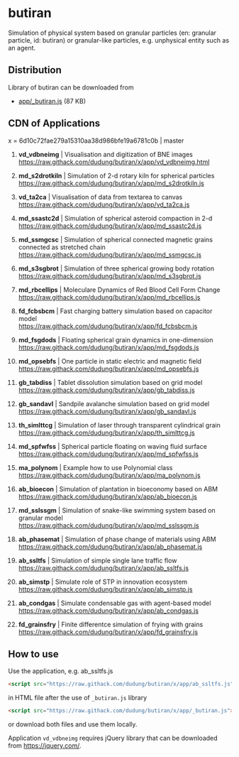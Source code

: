 # butiran
Simulation of physical system based on granular particles (en: granular particle, id: butiran) or granular-like particles, e.g. unphysical entity such as an agent.


## Distribution

Library of butiran can be downloaded from

* [app/_butiran.js](https://github.com/dudung/butiran/blob/master/app/_butiran.js) (87 KB)


## CDN of Applications

x = 6d10c72fae279a15310aa38d986bfe19a6781c0b | master

1. **vd_vdbneimg** | Visualisation and digitization of BNE images \
https://raw.githack.com/dudung/butiran/x/app/vd_vdbneimg.html

2. **md_s2drotkiln** | Simulation of 2-d rotary kiln for spherical particles \
https://raw.githack.com/dudung/butiran/x/app/md_s2drotkiln.js

3. **vd_ta2ca** | Visualisation of data from textarea to canvas \
https://raw.githack.com/dudung/butiran/x/app/vd_ta2ca.js

4. **md_ssastc2d** | Simulation of spherical asteroid compaction in 2-d \
https://raw.githack.com/dudung/butiran/x/app/md_ssastc2d.js

5. **md_ssmgcsc** | Simulation of spherical connected magnetic grains connected as stretched chain \
https://raw.githack.com/dudung/butiran/x/app/md_ssmgcsc.js

6. **md_s3sgbrot** | Simulation of three spherical growing body rotation \
https://raw.githack.com/dudung/butiran/x/app/md_s3sgbrot.js

7. **md_rbcellips** | Moleculare Dynamics of Red Blood Cell Form Change \
https://raw.githack.com/dudung/butiran/x/app/md_rbcellips.js

8. **fd_fcbsbcm** | Fast charging battery simulation based on capacitor model \
https://raw.githack.com/dudung/butiran/x/app/fd_fcbsbcm.js

9. **md_fsgdods** | Floating spherical grain dynamics in one-dimension \
https://raw.githack.com/dudung/butiran/x/app/md_fsgdods.js

10. **md_opsebfs** | One particle in static electric and magnetic field \
https://raw.githack.com/dudung/butiran/x/app/md_opsebfs.js

11. **gb_tabdiss** | Tablet dissolution simulation based on grid model \
https://raw.githack.com/dudung/butiran/x/app/gb_tabdiss.js

12. **gb_sandavl** | Sandpile avalanche simulation based on grid model \
https://raw.githack.com/dudung/butiran/x/app/gb_sandavl.js

13. **th_simlttcg** | Simulation of laser through transparent cylindrical grain \
https://raw.githack.com/dudung/butiran/x/app/th_simlttcg.js

14. **md_spfwfss** | Spherical particle floating on waving fluid surface \
https://raw.githack.com/dudung/butiran/x/app/md_spfwfss.js

15. **ma_polynom** | Example how to use Polynomial class \
https://raw.githack.com/dudung/butiran/x/app/ma_polynom.js

16. **ab_bioecon** | Simulation of plantation in bioeconomy based on ABM \
https://raw.githack.com/dudung/butiran/x/app/ab_bioecon.js

17. **md_sslssgm** | Simulation of snake-like swimming system based on granular model \
https://raw.githack.com/dudung/butiran/x/app/md_sslssgm.js

18. **ab_phasemat** | Simulation of phase change of materials using ABM \
https://raw.githack.com/dudung/butiran/x/app/ab_phasemat.js

19. **ab_ssltfs** | Simulation of simple single lane traffic flow \
https://raw.githack.com/dudung/butiran/x/app/ab_ssltfs.js

20. **ab_simstp** | Simulate role of STP in innovation ecosystem \
https://raw.githack.com/dudung/butiran/x/app/ab_simstp.js

21. **ab_condgas** | Simulate condensable gas with agent-based model \
https://raw.githack.com/dudung/butiran/x/app/ab_condgas.js

22. **fd_grainsfry** | Finite differentce simulation of frying with grains \
https://raw.githack.com/dudung/butiran/x/app/fd_grainsfry.js


## How to use

Use the application, e.g. ab_ssltfs.js

```html
<script src="https://raw.githack.com/dudung/butiran/x/app/ab_ssltfs.js"></script>
```

in HTML file after the use of `_butiran.js` library

```html
<script src="https://raw.githack.com/dudung/butiran/x/app/_butiran.js"></script>
```

or download both files and use them locally.

Application `vd_vdbneimg` requires jQuery library that can be downloaded from https://jquery.com/.
